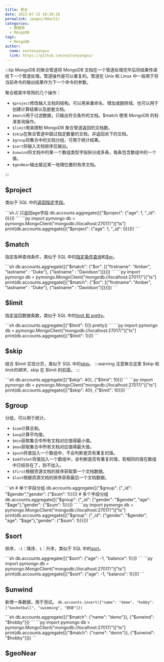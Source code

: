 ```yaml
---
title: 聚合
date: 2023-07-13 10:39:28
permalink: /pages/9dac51/
categories:
  - 数据库
  - MongoDB
tags:
  - MongoDB
author:
  name: eastonyangxu
  link: https://github.com/eastonyangxu/
---
```


:::tip
MongoDB 的聚合管道将 MongoDB 文档在一个管道处理完毕后将结果传递给下一个管道处理。管道操作是可以重复的。管道在 Unix 和 Linux 中一般用于将当前命令的输出结果作为下一个命令的参数。

聚合框架中常用的几个操作：

- `$project`修改输入文档的结构。可以用来重命名、增加或删除域，也可以用于创建计算结果以及嵌套文档。
- `$match`用于过滤数据，只输出符合条件的文档。$match 使用 MongoDB 的标准查询操作。
- `$limit`用来限制 MongoDB 聚合管道返回的文档数。
- `$skip`在聚合管道中跳过指定数量的文档，并返回余下的文档。
- `$group`将集合中的文档分组，可用于统计结果。
- `$sort`将输入文档排序后输出。
- `$unwind`将文档中的某一个数组类型字段拆分成多条，每条包含数组中的一个值。
- `$geoNear`输出接近某一地理位置的有序文档。

:::

## $project

类似于 SQL 中的[返回指定字段](/pages/02a4cc/#返回指定字段)。

<code-group>
  <code-block title="MongoDB Shell" active>
```sh 
// 只返回age字段
db.accounts.aggregate([{"$project": {"age": 1, "_id": 0}}])
```
  </code-block>

  <code-block title="Python">
```py 
import pymongo
db = pymongo.MongoClient("mongodb://localhost:27017/")["ts"]
print(db.accounts.aggregate([{"$project": {"age": 1, "_id": 0}}]))
```
  </code-block>
</code-group>

## $match

指定各种查询条件，类似于 SQL 中的[指定条件查询](/pages/02a4cc/#指定条件查询)和[$or](/pages/02a4cc/#or)。

<code-group>
  <code-block title="MongoDB Shell" active>
```sh 
db.accounts.aggregate([{"$match": {"$or": [{"firstname": "Amber", "lastname" : "Duke"}, {"lastname" : "Davidson"}]}}])
```
  </code-block>

  <code-block title="Python">
```py 
import pymongo
db = pymongo.MongoClient("mongodb://localhost:27017/")["ts"]
print(db.accounts.aggregate([{"$match": {"$or": [{"firstname": "Amber", "lastname" : "Duke"}, {"lastname" : "Davidson"}]}}]))
```
  </code-block>
</code-group>

## $limit

指定返回数据条数，类似于 SQL 中的[limit 和 pretty](/pages/02a4cc/#limit-和-pretty)。

<code-group>
  <code-block title="MongoDB Shell" active>
```sh 
db.accounts.aggregate([{"$limit": 1}]).pretty()
```
  </code-block>

  <code-block title="Python">
```py 
import pymongo
db = pymongo.MongoClient("mongodb://localhost:27017/")["ts"]
print(db.accounts.aggregate([{"$limit": 1}]))
```
  </code-block>
</code-group>

## $skip

结合 $limit 实现分页，类似于 SQL 中的[skip](/pages/02a4cc/#skip)。
:::warning
注意聚合这里 $skip 和 $limit 的顺序，$skip 在 $limit 的前面。
:::

<code-group>
  <code-block title="MongoDB Shell" active>
```sh 
db.accounts.aggregate([{"$skip": 40}, {"$limit": 10}])
```
  </code-block>

  <code-block title="Python">
```py 
import pymongo
db = pymongo.MongoClient("mongodb://localhost:27017/")["ts"]
print(db.accounts.aggregate([{"$skip": 40}, {"$limit": 10}]))
```
  </code-block>
</code-group>

## $group

分组，可以用于统计。

- `$sum`计算总和。
- `$avg`计算平均值。
- `$min`获取集合中所有文档对应值得最小值。
- `$max`获取集合中所有文档对应值得最大值。
- `$push`将值加入一个数组中，不会判断是否有重复的值。
- `$addToSet`将值加入一个数组中，会判断是否有重复的值，若相同的值在数组中已经存在了，则不加入。
- `$first`根据资源文档的排序获取第一个文档数据。
- `$last`根据资源文档的排序获取最后一个文档数据。

<code-group>
  <code-block title="MongoDB Shell" active>
```sh 
# 单个字段分组
db.accounts.aggregate([{"$group": {"_id": "$gender","gender": {"$sum": 1}}}])
# 多个字段分组
db.accounts.aggregate([{"$group": {"_id": {"gender": "$gender", "age": "$age"},"gender": {"$sum": 1}}}])
```
  </code-block>

  <code-block title="Python">
```py 
import pymongo
db = pymongo.MongoClient("mongodb://localhost:27017/")["ts"]
print(db.accounts.aggregate([{"$group": {"_id": {"gender": "$gender", "age": "$age"},"gender": {"$sum": 1}}}]))
```
  </code-block>
</code-group>

## $sort

排序，`-1`：降序、`1`：升序，类似于 SQL 中的[sort](/pages/02a4cc/#sort)。

<code-group>
  <code-block title="MongoDB Shell" active>
```sh 
db.accounts.aggregate([{"$sort": {"age": -1, "balance": 1}}])
```
  </code-block>

  <code-block title="Python">
```py 
import pymongo
db = pymongo.MongoClient("mongodb://localhost:27017/")["ts"]
print(db.accounts.aggregate([{"$sort": {"age": -1, "balance": 1}}]))
```
  </code-block>
</code-group>

## $unwind

新增一条数据，用于测试。
`db.accounts.insert({"name": "demo", "hobby": ["basketball", "swimming", "排球"]})`

<code-group>
  <code-block title="MongoDB Shell" active>
```sh 
db.accounts.aggregate([{"$match": {"name": "demo"}}, {"$unwind": "$hobby"}])
```
  </code-block>

  <code-block title="Python">
```py 
import pymongo
db = pymongo.MongoClient("mongodb://localhost:27017/")["ts"]
print(db.accounts.aggregate([{"$match": {"name": "demo"}}, {"$unwind": "$hobby"}]))
```
  </code-block>
</code-group>

## $geoNear
